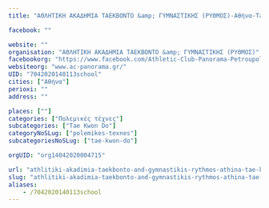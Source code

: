 ```yaml
---
title: "ΑΘΛΗΤΙΚΗ ΑΚΑΔΗΜΙΑ ΤΑΕΚΒΟΝΤΟ &amp; ΓΥΜΝΑΣΤΙΚΗΣ (ΡΥΘΜΟΣ)-Αθήνα-Tae Kwon Do"

facebook: ""

website: ""
organisation: "ΑΘΛΗΤΙΚΗ ΑΚΑΔΗΜΙΑ ΤΑΕΚΒΟΝΤΟ &amp; ΓΥΜΝΑΣΤΙΚΗΣ (ΡΥΘΜΟΣ)"
facebookorg: "https://www.facebook.com/Athletic-Club-Panorama-Petroupolis-854700784605933/"
websiteorg: "www.ac-panorama.gr/"
UID: "7042020140113school"
cities: ["Αθήνα"]
perioxi: ""
address: ""

places: [""]
categories: ["Πολεμικές τέχνες"]
subcategories: ["Tae Kwon Do"]
categoryNoSLug: ["polemikes-texnes"]
subcategoriesNoSLug: ["tae-kwon-do"]

orgUID: "org14042020004715"

url: "athlitiki-akadimia-taekbonto-and-gymnastikis-rythmos-athina-tae-kwon-do/athina"
slug: "athlitiki-akadimia-taekbonto-and-gymnastikis-rythmos-athina-tae-kwon-do"
aliases:
    - /7042020140113school
---
```





